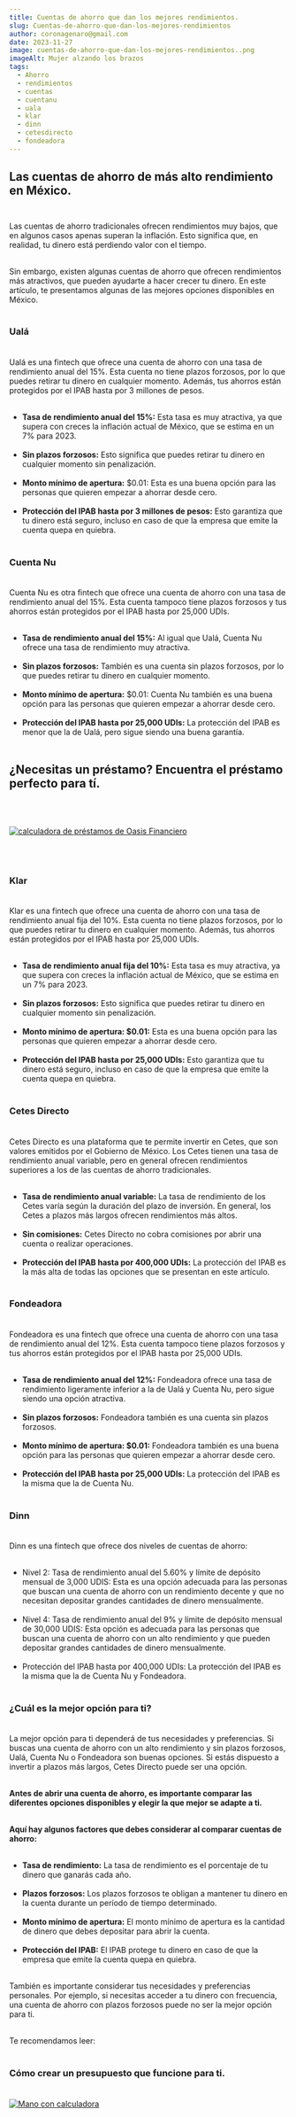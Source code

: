 ```yaml
---
title: Cuentas de ahorro que dan los mejores rendimientos.
slug: Cuentas-de-ahorro-que-dan-los-mejores-rendimientos
author: coronagenaro@gmail.com
date: 2023-11-27
image: cuentas-de-ahorro-que-dan-los-mejores-rendimientos..png
imageAlt: Mujer alzando los brazos
tags:
  - Ahorro
  - rendimientos
  - cuentas
  - cuentanu
  - uala
  - klar
  - dinn
  - cetesdirecto
  - fondeadora
---
```

## **Las cuentas de ahorro de más alto rendimiento en México.**<br/><br/>

Las cuentas de ahorro tradicionales ofrecen rendimientos muy bajos, que en algunos casos apenas superan la inflación. Esto significa que, en realidad, tu dinero está perdiendo valor con el tiempo.<br/><br/>

Sin embargo, existen algunas cuentas de ahorro que ofrecen rendimientos más atractivos, que pueden ayudarte a hacer crecer tu dinero. En este artículo, te presentamos algunas de las mejores opciones disponibles en México.<br/><br/>

### **Ualá**<br/><br/>

Ualá es una fintech que ofrece una cuenta de ahorro con una tasa de rendimiento anual del 15%. Esta cuenta no tiene plazos forzosos, por lo que puedes retirar tu dinero en cualquier momento. Además, tus ahorros están protegidos por el IPAB hasta por 3 millones de pesos.<br/><br/>

* **Tasa de rendimiento anual del 15%:** Esta tasa es muy atractiva, ya que supera con creces la inflación actual de México, que se estima en un 7% para 2023.<br/><br/>
* **Sin plazos forzosos:** Esto significa que puedes retirar tu dinero en cualquier momento sin penalización.<br/><br/>
* **Monto mínimo de apertura:** $0.01: Esta es una buena opción para las personas que quieren empezar a ahorrar desde cero.<br/><br/>
* **Protección del IPAB hasta por 3 millones de pesos:** Esto garantiza que tu dinero está seguro, incluso en caso de que la empresa que emite la cuenta quepa en quiebra.<br/><br/>

<!--EndFragment-->

### **Cuenta Nu**<br/><br/>

Cuenta Nu es otra fintech que ofrece una cuenta de ahorro con una tasa de rendimiento anual del 15%. Esta cuenta tampoco tiene plazos forzosos y tus ahorros están protegidos por el IPAB hasta por 25,000 UDIs.<br/><br/>

<!--StartFragment-->

* **Tasa de rendimiento anual del 15%:** Al igual que Ualá, Cuenta Nu ofrece una tasa de rendimiento muy atractiva.<br/><br/>
* **Sin plazos forzosos:** También es una cuenta sin plazos forzosos, por lo que puedes retirar tu dinero en cualquier momento.<br/><br/>
* **Monto mínimo de apertura:** $0.01: Cuenta Nu también es una buena opción para las personas que quieren empezar a ahorrar desde cero.<br/><br/>
* **Protección del IPAB hasta por 25,000 UDIs:** La protección del IPAB es menor que la de Ualá, pero sigue siendo una buena garantía.<br/><br/>

## **¿﻿Necesitas un préstamo? Encuentra el préstamo perfecto para tí.**

<br/><br/>

[![calculadora de préstamos de Oasis Financiero](calculadora-oasis.png "calculadora de préstamos de Oasis Financiero")](https://oasisfinanciero.com/compara/prestamos-personales)

<br/><br/>

### **Klar**<br/><br/>

Klar es una fintech que ofrece una cuenta de ahorro con una tasa de rendimiento anual fija del 10%. Esta cuenta no tiene plazos forzosos, por lo que puedes retirar tu dinero en cualquier momento. Además, tus ahorros están protegidos por el IPAB hasta por 25,000 UDIs.<br/><br/>

* **Tasa de rendimiento anual fija del 10%:** Esta tasa es muy atractiva, ya que supera con creces la inflación actual de México, que se estima en un 7% para 2023.<br/><br/>
* **Sin plazos forzosos:** Esto significa que puedes retirar tu dinero en cualquier momento sin penalización.<br/><br/>
* **Monto mínimo de apertura: $0.01:** Esta es una buena opción para las personas que quieren empezar a ahorrar desde cero.<br/><br/>
* **Protección del IPAB hasta por 25,000 UDIs:** Esto garantiza que tu dinero está seguro, incluso en caso de que la empresa que emite la cuenta quepa en quiebra.<br/><br/>

### **Cetes Directo**<br/><br/>

Cetes Directo es una plataforma que te permite invertir en Cetes, que son valores emitidos por el Gobierno de México. Los Cetes tienen una tasa de rendimiento anual variable, pero en general ofrecen rendimientos superiores a los de las cuentas de ahorro tradicionales.<br/><br/>

<!--StartFragment-->

* **Tasa de rendimiento anual variable:** La tasa de rendimiento de los Cetes varía según la duración del plazo de inversión. En general, los Cetes a plazos más largos ofrecen rendimientos más altos.<br/><br/>
* **Sin comisiones:** Cetes Directo no cobra comisiones por abrir una cuenta o realizar operaciones.<br/><br/>
* **Protección del IPAB hasta por 400,000 UDIs:** La protección del IPAB es la más alta de todas las opciones que se presentan en este artículo.<br/><br/>

### **Fondeadora**<br/><br/>

Fondeadora es una fintech que ofrece una cuenta de ahorro con una tasa de rendimiento anual del 12%. Esta cuenta tampoco tiene plazos forzosos y tus ahorros están protegidos por el IPAB hasta por 25,000 UDIs.<br/><br/>

<!--StartFragment-->

* **Tasa de rendimiento anual del 12%:** Fondeadora ofrece una tasa de rendimiento ligeramente inferior a la de Ualá y Cuenta Nu, pero sigue siendo una opción atractiva.<br/><br/>
* **Sin plazos forzosos:** Fondeadora también es una cuenta sin plazos forzosos.<br/><br/>
* **Monto mínimo de apertura: $0.01:** Fondeadora también es una buena opción para las personas que quieren empezar a ahorrar desde cero.<br/><br/>
* **Protección del IPAB hasta por 25,000 UDIs:** La protección del IPAB es la misma que la de Cuenta Nu.<br/><br/>

### **Dinn**<br/><br/>

Dinn es una fintech que ofrece dos niveles de cuentas de ahorro:<br/><br/>

* Nivel 2: Tasa de rendimiento anual del 5.60% y límite de depósito mensual de 3,000 UDIS: Esta es una opción adecuada para las personas que buscan una cuenta de ahorro con un rendimiento decente y que no necesitan depositar grandes cantidades de dinero mensualmente.<br/><br/>
* Nivel 4: Tasa de rendimiento anual del 9% y límite de depósito mensual de 30,000 UDIS: Esta opción es adecuada para las personas que buscan una cuenta de ahorro con un alto rendimiento y que pueden depositar grandes cantidades de dinero mensualmente.<br/><br/>
* Protección del IPAB hasta por 400,000 UDIs: La protección del IPAB es la misma que la de Cuenta Nu y Fondeadora.<br/><br/>

### **¿Cuál es la mejor opción para ti?**<br/><br/>

La mejor opción para ti dependerá de tus necesidades y preferencias. Si buscas una cuenta de ahorro con un alto rendimiento y sin plazos forzosos, Ualá, Cuenta Nu o Fondeadora son buenas opciones. Si estás dispuesto a invertir a plazos más largos, Cetes Directo puede ser una opción.<br/><br/>

**Antes de abrir una cuenta de ahorro, es importante comparar las diferentes opciones disponibles y elegir la que mejor se adapte a ti.**<br/><br/>

**Aquí hay algunos factores que debes considerar al comparar cuentas de ahorro:**<br/><br/>

* **Tasa de rendimiento:** La tasa de rendimiento es el porcentaje de tu dinero que ganarás cada año.<br/><br/>
* **Plazos forzosos:** Los plazos forzosos te obligan a mantener tu dinero en la cuenta durante un período de tiempo determinado.<br/><br/>
* **Monto mínimo de apertura:** El monto mínimo de apertura es la cantidad de dinero que debes depositar para abrir la cuenta.<br/><br/>
* **Protección del IPAB:** El IPAB protege tu dinero en caso de que la empresa que emite la cuenta quepa en quiebra.<br/><br/>

También es importante considerar tus necesidades y preferencias personales. Por ejemplo, si necesitas acceder a tu dinero con frecuencia, una cuenta de ahorro con plazos forzosos puede no ser la mejor opción para ti.<br/><br/>

T﻿e recomendamos leer:<br/><br/>

### Cómo crear un presupuesto que funcione para ti.<br/><br/>

[![Mano con calculadora](presupuesto.png "Cómo crear un presupuesto que funcione para ti.")](https://oasisfinanciero.com/blog/2023-11-01/como-crear-un-presupuesto-que-funcione-para-ti/)